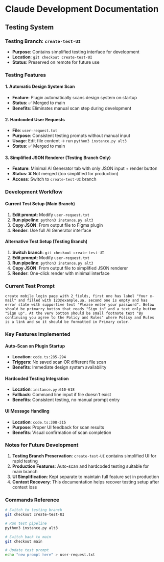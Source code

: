 # Claude Development Documentation

## Testing System

### Testing Branch: `create-test-UI`
- **Purpose**: Contains simplified testing interface for development
- **Location**: `git checkout create-test-UI`
- **Status**: Preserved on remote for future use

### Testing Features

#### 1. Automatic Design System Scan
- **Feature**: Plugin automatically scans design system on startup
- **Status**: ✅ Merged to main
- **Benefits**: Eliminates manual scan step during development

#### 2. Hardcoded User Requests
- **File**: `user-request.txt` 
- **Purpose**: Consistent testing prompts without manual input
- **Usage**: Edit file content → run `python3 instance.py alt3`
- **Status**: ✅ Merged to main

#### 3. Simplified JSON Renderer (Testing Branch Only)
- **Feature**: Minimal AI Generator tab with only JSON input + render button
- **Status**: ❌ Not merged (too simplified for production)
- **Access**: Switch to `create-test-UI` branch

### Development Workflow

#### Current Test Setup (Main Branch)
1. **Edit prompt**: Modify `user-request.txt` 
2. **Run pipeline**: `python3 instance.py alt3`
3. **Copy JSON**: From output file to Figma plugin
4. **Render**: Use full AI Generator interface

#### Alternative Test Setup (Testing Branch)
1. **Switch branch**: `git checkout create-test-UI`
2. **Edit prompt**: Modify `user-request.txt`
3. **Run pipeline**: `python3 instance.py alt3` 
4. **Copy JSON**: From output file to simplified JSON renderer
5. **Render**: One-click render with minimal interface

### Current Test Prompt
```
create mobile login page with 2 fields, first one has label "Your e-mail" and filled with 123@example.ua, second one is empty and has error state with supportive text "Please enter your password". Below should be primarry button that reads "Sign in" and a text only button "Sign up". At the very bottom should be small footnote text "By continuing you agree to the Policy and Rules" where Polisy and Rules is a link and so it should be formatted in Primary color.
```

### Key Features Implemented

#### Auto-Scan on Plugin Startup
- **Location**: `code.ts:285-294`
- **Triggers**: No saved scan OR different file scan
- **Benefits**: Immediate design system availability

#### Hardcoded Testing Integration
- **Location**: `instance.py:610-618`
- **Fallback**: Command line input if file doesn't exist
- **Benefits**: Consistent testing, no manual prompt entry

#### UI Message Handling
- **Location**: `code.ts:308-315`
- **Purpose**: Proper UI feedback for scan results
- **Benefits**: Visual confirmation of scan completion

### Notes for Future Development

1. **Testing Branch Preservation**: `create-test-UI` contains simplified UI for rapid testing
2. **Production Features**: Auto-scan and hardcoded testing suitable for main branch
3. **UI Simplification**: Kept separate to maintain full feature set in production
4. **Context Recovery**: This documentation helps recover testing setup after context loss

### Commands Reference

```bash
# Switch to testing branch
git checkout create-test-UI

# Run test pipeline
python3 instance.py alt3

# Switch back to main
git checkout main

# Update test prompt
echo "new prompt here" > user-request.txt
```
